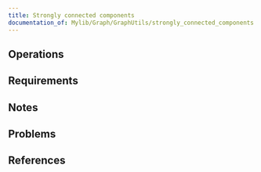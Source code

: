```yaml
---
title: Strongly connected components
documentation_of: Mylib/Graph/GraphUtils/strongly_connected_components.cpp
---
```


## Operations

## Requirements

## Notes

## Problems

## References
